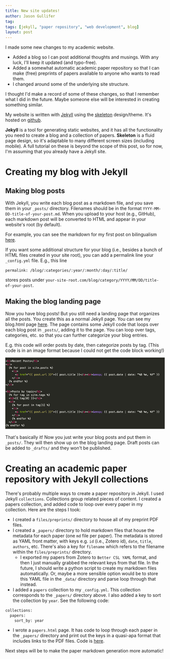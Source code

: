 ```yaml
---
title: New site updates!
author: Jason Gullifer
tag: 
tags: [jekyll, "paper repository", "web development", blog]
layout: post
---
```


I made some new changes to my academic website. 

- Added a blog so I can post additional thoughts and musings. With any luck, I'll keep it updated (and typo-free). 
- Added a somewhat automatic academic paper repository so that I can make (free) preprints of papers available to anyone who wants to read them. 
- I changed around some of the underlying site structure.

I thought I'd make a record of some of these changes, so that I remember what I did in the future. Maybe someone else will be interested in creating something similar. 

My website is written with [Jekyll](https://jekyllrb.com/) using the [skeleton]( http://getskeleton.com/) design/theme. It's hosted on [github](https://github.com/jasongullifer/jasongullifer.github.io).

__Jekyll__ is a tool for generating static websites, and it has all the functionality you need to create a blog and a collection of papers. __Skeleton__ is a fluid page design, so it's adaptable to many different screen sizes (including mobile). A full tutorial on these is beyond the scope of this post, so for now, I'm assuming that you already have a Jekyll site. 

# Creating my blog with Jekyll

## Making blog posts
With Jekyll, you write each blog post as a markdown file, and you save them in your ```_posts/``` directory. Filenames should be in the format ```YYYY-MM-DD-title-of-your-post.md```. When you upload to your host (e.g., GitHub), each markdown post will be converted to HTML and appear in your website's root (by default). 

For example, you can see the markdown for my first post on bilingualism [here](https://github.com/jasongullifer/jasongullifer.github.io/blob/master/_posts/2021-11-26-what-is-bilingualism.md?plain=1).

If you want some additional structure for your blog (i.e., besides a bunch of HTML files created in your site root), you can add a permalink line your ```_config.yml``` file. E.g., this line

```
permalink: /blog/:categories/:year/:month/:day/:title/
```

stores posts under ```your-site-root.com/blog/category/YYYY/MM/DD/title-of-your-post```.

## Making the blog landing page

Now you have blog posts! But you still need a landing page that organizes all the posts. You create this as a normal Jekyll page. You can see my blog.html page [here](https://github.com/jasongullifer/jasongullifer.github.io/blob/master/blog.html). The page contains some  Jekyll code that loops over each blog post in ```_posts/```, adding it to the page. You can loop over tags, categories, etc. so that you can further categorize your blog entries.

E.g. this code will order posts by date, then categorize posts by tag. (This code is in an image format because I could not get the code block working!)

<img src="/images/blog/jekyll_blog_page_code.png" alt="blog landing page code]" width="700">

That's basically it! Now you just write your blog posts and put them in ```_posts/```. They will then show up on the blog landing page. Draft posts can be added to ```_drafts/``` and they won't be published. 

# Creating an academic paper repository with Jekyll collections

There's probably multiple ways to create a paper repository in Jekyll. I used Jekyll ```collections```. Collections group related pieces of content. I created a papers collection, and added code to loop over every paper in my collection. Here are the steps I took:

- I created a ```files/preprints/``` directory to house all of my preprint PDF files.
- I created a ```_papers/``` directory to hold markdown files that house the metadata for each paper (one ```md``` file per paper). The metadata is stored as YAML front matter, with keys e.g. ```id``` (i.e., Zotero id), ```date```, ```title```, ```authors```, etc. There's also a key for ```filename``` which refers to the filename within the ```files/preprints/``` directory. 
  - I exported my papers from Zotero to ```Better CSL YAML``` format, and then I just manually grabbed the relevant keys from that file. In the future, I should write a python script to create my markdown files automatically. Or, maybe a more sensible option would be to store this YAML file in the ```_data/``` directory and parse loop through that instead.
- I added a ```papers``` collection to my ```_config.yml```. This collection corresponds to the ```_papers/``` directory above. I also added a key to sort the collection by ```year```. See the following code:

```
collections:
  papers:
    sort_by: year
```

- I wrote a ```papers.html``` page. It has code to loop through each paper in the ```_papers/``` directory and print out the keys in a quasi-apa format that includes links to the PDF files. Code is [here](https://github.com/jasongullifer/jasongullifer.github.io/blob/master/papers.html).

Next steps will be to make the paper markdown generation more automatic!